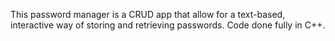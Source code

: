 This password manager is a CRUD app that allow for a text-based, interactive way of storing and retrieving passwords. Code done fully in C++.
